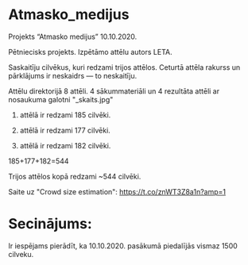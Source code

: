# Atmasko_medijus

Projekts “Atmasko medijus” 10.10.2020.

Pētniecisks projekts.
Izpētāmo attēlu autors LETA.

Saskaitīju cilvēkus, kuri redzami trijos attēlos.
Ceturtā attēla rakurss un pārklājums ir neskaidrs — to neskaitīju.

Attēlu direktorijā 8 attēli.
4 sākummateriāli un 4 rezultāta attēli ar nosaukuma galotni "_skaits.jpg"

1. attēlā ir redzami 185 cilvēki.

2. attēlā ir redzami 177 cilvēki.

3. attēlā ir redzami 182 cilvēki.

185+177+182=544

Trijos attēlos kopā redzami ~544 cilvēki.

Saite uz "Crowd size estimation": https://t.co/znWT3Z8a1n?amp=1

# Secinājums:

Ir iespējams pierādīt, ka 10.10.2020. pasākumā piedalījās vismaz 1500 cilveku.
